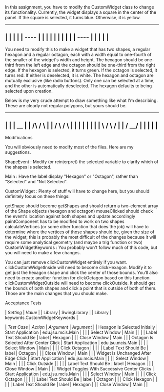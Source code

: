 In this assignment, you have to modify the CustomWidget class to change its functionality. 
Currently, the widget displays a square in the center of the panel. If the square is selected, 
it turns blue. Otherwise, it is yellow.

 --------------------------
|                          |
|                          |
|           ----           |
|          |    |          |
|          |    |          |
|           ----           |
|                          |
|                          |
 -------------------------- 
You need to modify this to make a widget that has two shapes, a regular hexagon and a 
regular octagon, each with a width equal to one-fourth of the smaller of the widget's width 
and height. The hexagon should be one-third from the left edge and the octagon should be 
one-third from the right edge. If the hexagon is selected, it turns green. 
If the octagon is selected, it turns red. If either is deselected, it is white. 
The hexagon and octagon are mutually exclusive (like radio buttons). Only one can be 
selected at a time, and the other is automatically deselected. 
The hexagon defaults to being selected upon creation.

Below is my very crude attempt to draw something like what I'm describing. 
These are clearly not regular polygons, but yours should be.

 ---------------------------
|                           |
|                  __       |
|       /\        /  \      |
|      /  \      /    \     |
|     |    |    |      |    |
|      \  /      \    /     |
|       \/        \__/      |
|                           |
|                           |
 --------------------------- 
Modifications

You will obviously need to modify most of the files. Here are my suggestions.

ShapeEvent : Modify (or reinterpret) the selected variable to clarify which of the shapes is selected.

Main : Have the label display "Hexagon" or "Octagon", rather than "Selected" and "Not Selected".

CustomWidget : Plenty of stuff will have to change here, but you should definitely focus on these things:

getShape should become getShapes and should return a two-element array of the Shape objects (hexagon and octagon)
mouseClicked should check the event's location against both shapes and update accordingly
paintComponent has to be modified to work on two shapes
calculateVertices (or some other function that does the job) will have to determine where the vertices of those shapes should be, given the size of the widget; this is probably the most difficult of the changes because it will require some analytical geometry (and maybe a trig function or two)
CustomWidgetKeywords : You probably won't follow much of this code, but you will need to make a few changes.

You can just remove clickCustomWidget entirely if you want.
clickCustomWidgetInside will need to become clickHexagon. Modify it to get just the hexagon shape and click the center of those bounds. You'll also need to create another function for clickOctagon based on this function.
clickCustomWidgetOutside will need to become clickOutside. It should get the bounds of both shapes and click a point that is outside of both of them.
Those are the main changes that you should make.

Acceptance Tests

| *Setting* | *Value*                       |
| Library   | SwingLibrary                  |
| Library   | keywords.CustomWidgetKeywords |

| *Test Case*                                  | *Action*             | *Argument*        | *Argument* |
| Hexagon Is Selected Initially                | Start Application    | edu.jsu.mcis.Main |            |
|                                              | Select Window        | Main              |            |
|                                              | Label Text Should Be | label             | Hexagon    |
|                                              | Close Window         | Main              |            |
| Octagon Is Selected After Center Click       | Start Application    | edu.jsu.mcis.Main |            |
|                                              | Select Window        | Main              |            |
|                                              | Click Octagon        |                   |            |
|                                              | Label Text Should Be | label             | Octagon    |
|                                              | Close Window         | Main              |            |
| Widget Is Unchanged After Edge Click         | Start Application    | edu.jsu.mcis.Main |            |
|                                              | Select Window        | Main              |            |
|                                              | Click Outside        |                   |            |
|                                              | Label Text Should Be | label             | Hexagon    |
|                                              | Close Window         | Main              |            |
| Widget Toggles With Successive Center Clicks | Start Application    | edu.jsu.mcis.Main |            |
|                                              | Select Window        | Main              |            |
|                                              | Click Octagon        |                   |            |
|                                              | Label Text Should Be | label             | Octagon    |
|                                              | Click Hexagon        |                   |            |
|                                              | Label Text Should Be | label             | Hexagon    |
|                                              | Close Window         | Main              |            |